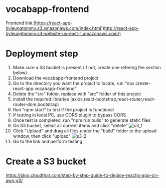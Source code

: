 # vocabapp-frontend
Frontend link:[https://react-app-hyleungtommy.s3.amazonaws.com/index.html](http://react-app-hyleungtommy.s3-website-us-east-1.amazonaws.com/)

# Deployment step
1. Make sure a S3 bucket is present (if not, create one refering the section below)
2. Download the vocabapp-frontend project
3. Go to the directory you want the project to locate, run "npx create-react-app vocabapp-frontend"
4. Delete the "src" folder, replace with "src" folder of this project
5. install the required libraries (axios,react-bootstrap,react-router,react-router-dom,bootstrap)
6. Run "npm start" to test if the project is functional
7. If testing in local PC, use CORS plugin to bypass CORS
8. Once test is completed, run "npm run build" to generate static files
9. On S3 bucket, select all current items and click "delete"
![s3_1](https://i.imgur.com/rVpEU7G.png "S3_1")
10. Click "Upload" and drag all files under the "build" folder to the upload window, then click "upload"
![s3_2](https://i.imgur.com/EZS36Jh.png "S3_2")
11. Go to the link and perform testing

# Create a S3 bucket
https://blog.cloudthat.com/step-by-step-guide-to-deploy-reactjs-app-on-aws-s3/
